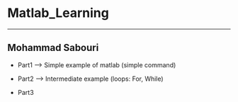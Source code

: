 # Matlab_Learning
__________________________________
Mohammad Sabouri
----------------------------------
 * Part1 --> Simple example of matlab (simple command)
 
 * Part2 --> Intermediate example (loops: For, While)
 
 * Part3
